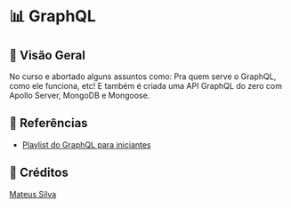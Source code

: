 # 📊 GraphQL

## 🚀 Visão Geral

No curso e abortado  alguns assuntos como: Pra quem serve o GraphQL, como ele funciona, etc! E também é criada uma API GraphQL do zero com Apollo Server, MongoDB e Mongoose.

## 📎 Referências

-  [Playlist do GraphQL para iniciantes](https://www.youtube.com/watch?v=7RoHxSGVAdU&list=PLPXWI3llyMiK9uw7tfljM2hnQl2qu6CeT&ab_channel=MateusSilva)

## 🌟 Créditos

[Mateus Silva](https://www.instagram.com/imateus.silva)

